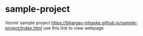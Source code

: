 # sample-project
Vormir sample project
https://bhargav-mhaske.github.io/sample-project/index.html use this link to view webpage
